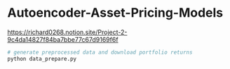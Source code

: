 # Autoencoder-Asset-Pricing-Models
https://richard0268.notion.site/Project-2-9c4da14827f84ba7bbe77c67d9169f6f

```bash
# generate preprocessed data and download portfolio returns
python data_prepare.py
```
